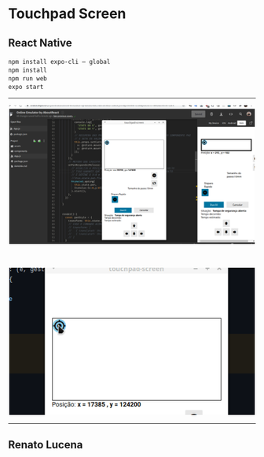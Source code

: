 # Touchpad Screen

## React Native

```sh
npm install expo-cli — global
npm install
npm run web
expo start
```
<hr>

<p align="center"><a href="https://github.com/lucenarenato/react-native-touchpad-screen" target="_blank"><img src="print.png" width="500"></a></p>
<br>
<p align="center"><a href="https://github.com/lucenarenato/react-native-touchpad-screen" target="_blank"><img src="pek.gif" width="500"></a></p>

<hr>

## Renato Lucena